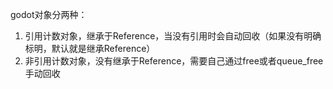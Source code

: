 godot对象分两种：
1. 引用计数对象，继承于Reference，当没有引用时会自动回收（如果没有明确标明，默认就是继承Reference）
2. 非引用计数对象，没有继承于Reference，需要自己通过free或者queue_free手动回收

